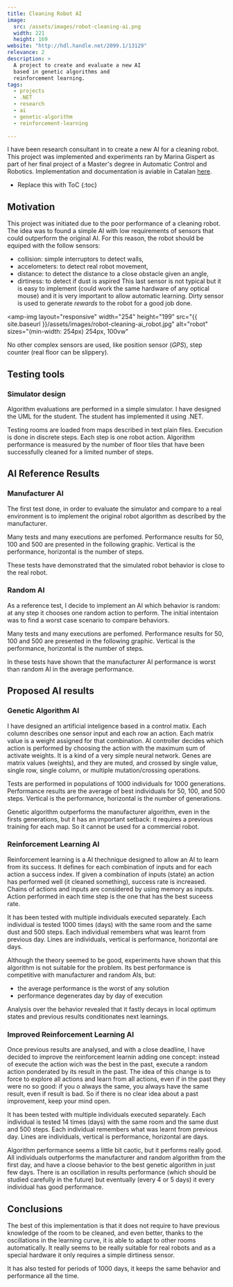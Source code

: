 ```yaml
---
title: Cleaning Robot AI
image: 
  src: /assets/images/robot-cleaning-ai.png
  width: 221
  height: 169
website: "http://hdl.handle.net/2099.1/13129"
relevance: 2
description: >
  A project to create and evaluate a new AI 
  based in genetic algorithms and
  reinforcement learning.
tags:
  - projects
  - .NET
  - research
  - ai
  - genetic-algorithm
  - reinforcement-learning
  
---
```


I have been research consultant in 
to create a new AI for a cleaning robot.
This project was implemented and experiments ran by 
Marina Gispert as part of her final project
of a Master's degree in Automatic Control and Robotics.
Implementation and documentation is aviable in Catalan
[here](http://hdl.handle.net/2099.1/13129).

* Replace this with ToC
{:toc}

## Motivation

This project was initiated due to the poor performance
of a cleaning robot.
The idea was to found a simple AI with low requirements
of sensors that could outperform the original AI.
For this reason, the robot should be equiped with the follow
sensors:
- collision: simple interruptors to detect walls,
- accelometers: to detect real robot movement,
- distance: to detect the distance to a close obstacle given an angle,
- dirtiness: to detect if dust is aspired
This last sensor is not typical but it is easy to implement (could work the same hardware of any optical mouse) and it is very important to allow automatic learning. Dirty sensor is used to generate *rewards* to the robot for a good job done.

<amp-img layout="responsive" width="254" height="199" src="{{ site.baseurl }}/assets/images/robot-cleaning-ai_robot.jpg" alt="robot"
sizes="(min-width: 254px) 254px, 100vw"
></amp-img>

No other complex sensors are used, like position sensor (*GPS*), step counter (real floor can be slippery).

## Testing tools

### Simulator design

Algorithm evaluations are performed in a simple simulator.
I have designed the UML for the student. 
The student has implemented it using .NET.

<amp-img layout="responsive" width="1519" height="1031" src="{{ site.baseurl }}/assets/images/robot-cleaning-ai_simulator.png" alt="Simulator UML"></amp-img>

Testing rooms are loaded from maps described in text plain files.
Execution is done in discrete steps. Each step is one robot action.
Algorithm performance is measured by the number of floor tiles
that have been successfully cleaned for a limited number of steps.


## AI Reference Results

### Manufacturer AI

The first test done, 
in order to evaluate the simulator and compare to a real environment
is to implement the original robot algorithm as described 
by the manufacturer.

Many tests and many executions are perfomed. 
Performance results for 50, 100 and 500 are presented in the following
graphic. Vertical is the performance, horizontal is the number of steps.

<amp-img layout="responsive" width="772" height="339" src="{{ site.baseurl }}/assets/images/robot-cleaning-ai_original.png" alt="Performance Original AI"></amp-img>

These tests have demonstrated that the simulated robot behavior 
is close to the real robot.


### Random AI

As a reference test, 
I decide to implement an AI which behavior is random:
at any step it chooses one random action to perform.
The initial intentaion was to find a worst case scenario
to compare behaviors.

Many tests and many executions are perfomed. 
Performance results for 50, 100 and 500 are presented in the following
graphic. Vertical is the performance, horizontal is the number of steps.

<amp-img layout="responsive" width="764" height="343" src="{{ site.baseurl }}/assets/images/robot-cleaning-ai_random.png" alt="Performance Random AI"></amp-img>

In these tests have shown that the manufacturer AI performance is 
worst than random AI in the average performance.


## Proposed AI results

### Genetic Algorithm AI

I have designed an artificial inteligence based in a control matix.
Each column describes one sensor input and each row an action.
Each matrix value is a weight assigned for that combination.
AI controller decides which action is performed by 
choosing the action with the maximum sum of activate weights.
It is a kind of a very simple neural network.
Genes are matrix values (weights), and they are muted, and
crossed by single value, single row, single column, or multiple
mutation/crossing operations.

Tests are performed in populations of 1000 individuals 
for 1000 generations. Performance results are
the average of best individuals for 50, 100, and 500 steps.
Vertical is the performance, horizontal is the number of generations.

<amp-img layout="responsive" width="784" height="345" src="{{ site.baseurl }}/assets/images/robot-cleaning-ai_genetic.png" alt="Performance Genetic AI"></amp-img>

Genetic algorithm outperforms the manufacturer algorithm, even in
the firsts generations, but it has an important setback:
it requires a previous training for each map. 
So it cannot be used for a commercial robot.


### Reinforcement Learning AI

Reinforcement learning is a AI thechnique designed to allow
an AI to learn from its success. 
It defines for each combination of inputs and for each action 
a success index. If given a combination of inputs (state)
an action has performed well (it cleaned something), success rate
is increased. 
Chains of actions and inputs are considered by using memory
as inputs.
Action performed in each time step is the one that has the best 
suceess rate.

It has been tested with multiple individuals executed separately.
Each individual is tested 1000 times (days) with the same room and the same
dust and 500 steps. Each individual remembers what was learnt from
previous day. 
Lines are individuals, vertical is performance, horizontal are days.

<amp-img layout="responsive" width="774" height="308" src="{{ site.baseurl }}/assets/images/robot-cleaning-ai_rl-classic.png" alt="Performance Reinforcement Learning AI"></amp-img>

Although the theory seemed to be good, 
experiments have shown that this algorithm is not suitable
for the problem. Its best performance is competitive with 
manufacturer and random AIs, but:
- the average performance is the worst of any solution
- performance degenerates day by day of execution

Analysis over the behavior revealed that it fastly decays in
local optimum states and previous results conditionates next learnings.


### Improved Reinforcement Learning AI 

Once previous results are analysed, 
and with a close deadline, 
I have decided to improve the reinforcement learnin adding one concept:
instead of execute the action wich was the best in the past,
execute a random action ponderated by its result in the past.
The idea of this change is to force to explore all actions
and learn from all actions, even if in the past they were no
so good: if you o always the same, you always have
the same result, even if result is bad. So if there is no
clear idea about a past improvement, keep your mind open.

It has been tested with multiple individuals executed separately.
Each individual is tested 14 times (days) with the same room and the same
dust and 500 steps. Each individual remembers what was learnt from
previous day. 
Lines are individuals, vertical is performance, horizontal are days.

<amp-img layout="responsive" width="1228" height="427" src="{{ site.baseurl }}/assets/images/robot-cleaning-ai_rl-improved.png" alt="Performance Improved Reinforcement Learning AI"></amp-img>

Algorithm performance seems a little bit caotic, but it performs really
good. All individuals outperforms the manufacturer and random algorithm
from the first day, and have a cloose behavior to the best genetic algorithm
in just few days. 
There is an oscillation in results performance (which should be studied
carefully in the future) but eventually (every 4 or 5 days) it
every individual has good performance. 


## Conclusions

The best of this implementation is that it does not require to have
previous knowledge of the room to be cleaned, and even better, 
thanks to the oscillations in the learning curve, it is able
to adapt to other rooms automatically. 
It really seems to be really suitable for real robots
and as a special hardware it only requires a simple dirtiness sensor.

It has also tested for periods of 1000 days, it keeps the same behavior
and performance all the time.
